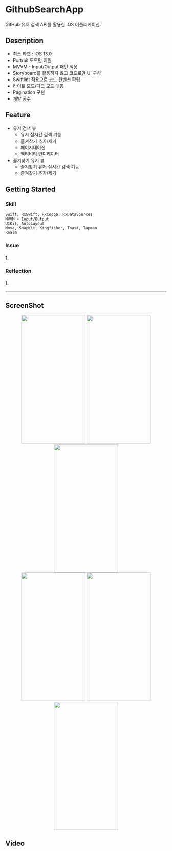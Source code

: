 # GithubSearchApp

GitHub 유저 검색 API를 활용한 iOS 어플리케이션.

## Description
- 최소 타겟 : iOS 13.0
- Portrait 모드만 지원
- MVVM - Input/Output 패턴 적용
- Storyboard를 활용하지 않고 코드로만 UI 구성
- Swiftlint 적용으로 코드 컨벤션 확립
- 라이트 모드/다크 모드 대응
- Pagination 구현
- [개발 공수](https://maze-mozzarella-6e5.notion.site/6ba9d82a6950406092d5785e30ac2da3)

## Feature
* 유저 검색 뷰
  + 유저 실시간 검색 기능
  + 즐겨찾기 추가/제거
  + 페이지네이션
  + 액티비티 인디케이터
* 즐겨찾기 유저 뷰
  + 즐겨찾기 유저 실시간 검색 기능
  + 즐겨찾기 추가/제거
  
## Getting Started

### Skill

    Swift, RxSwift, RxCocoa, RxDataSources
    MVVM + Input/Output
    UIKit, AutoLayout
    Moya, SnapKit, Kingfisher, Toast, Tapman
    Realm

### Issue

#### 1. 

### Reflection

#### 1. 
*****

## ScreenShot
<div markdown="1">  
    <div align = "center">
    <img src="" width="200px" height="400px"></img>
    <img src="" width="200px" height="400px"></img>
    <img src="" width="200px" height="400px"></img>
</div>
<div markdown="2">  
    <div align = "center">
    <img src="" width="200px" height="400px"></img>
    <img src="" width="200px" height="400px"></img>
    <img src="" width="200px" height="400px"></img>
</div>

## Video
